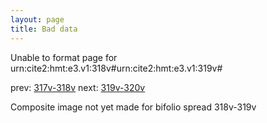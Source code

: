 ```yaml
---
layout: page
title: Bad data
---
```


Unable to format page for urn:cite2:hmt:e3.v1:318v#urn:cite2:hmt:e3.v1:319v#

prev: [317v-318v](../317v-318v/) next: [319v-320v](../319v-320v/)

Composite image not yet made for bifolio spread 318v-319v

